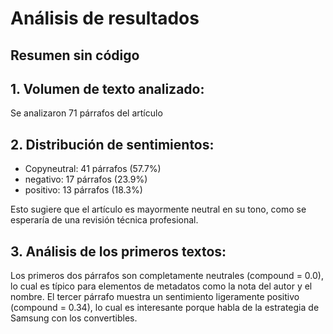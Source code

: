 # Análisis de resultados
**Resumen sin código**
---
## 1. Volumen de texto analizado:

Se analizaron 71 párrafos del artículo

## 2. Distribución de sentimientos:

- Copyneutral:  41 párrafos (57.7%)
- negativo: 17 párrafos (23.9%)
- positivo: 13 párrafos (18.3%)

Esto sugiere que el artículo es mayormente neutral en su tono, como se esperaría de una revisión técnica profesional.

## 3. Análisis de los primeros textos:

Los primeros dos párrafos son completamente neutrales (compound = 0.0), lo cual es típico para elementos de metadatos como la nota del autor y el nombre.
El tercer párrafo muestra un sentimiento ligeramente positivo (compound = 0.34), lo cual es interesante porque habla de la estrategia de Samsung con los convertibles.
